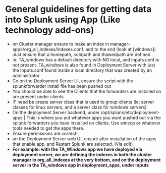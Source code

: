 # General guidelines for getting data into Splunk using App (Like technology add-ons)
- on Cluster manager ensure to make an index in manager-apps/org_all_indexes/indexes.conf. add to the end (look at [windows]) Just ensure that a homepath, coldpath and thawedpath are defined
- Ie: TA_windows has a default directory with NO local, and inputs.conf is not present. TA_windows is also found in Deployment Server with just the Inputs.conf found inside a local directory that was created by an administrator
- Go on the Deployment Server UI, ensure the script with the splunkforwarder install file has been pushed out
- You should be able to see the Clients that the forwarders are installed on are present under clients
- IF need be create server class that is used to group clients (ie: server classes for linux servers, and a server class for windows servers)
- On the deployment Server backend, under /opt/splunk/etc/deployment-apps | This is where you put whatever apps you want pushed out via the splunk forwarders you have installed on clients. Use winscp or whatever tools needed to get the apps there.
- Ensure permissions are correct!
- on the Deployment Server web UI, ensure after installation of the apps that enable app, and Restart Splunk are selected. (Via edit)
- **For example: with the TA_Windows app we have deployed via deployment server, we are defining the indexes in both the cluster manager in org_all_indexes at the very bottom, and on the deployment server in the TA_windows app in deployment_apps, under inputs**
